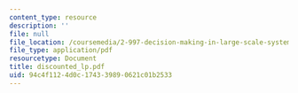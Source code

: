 ```yaml
---
content_type: resource
description: ''
file: null
file_location: /coursemedia/2-997-decision-making-in-large-scale-systems-spring-2004/94c4f1124d0c174339890621c01b2533_discounted_lp.pdf
file_type: application/pdf
resourcetype: Document
title: discounted_lp.pdf
uid: 94c4f112-4d0c-1743-3989-0621c01b2533
---
```

